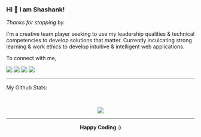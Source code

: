 ### Hi 👋 I am Shashank!

_Thanks for stopping by._

I'm a creative team player seeking to use my leadership qualities & technical competencies to develop solutions that matter.
Currently inculcating strong learning & work ethics to develop intuitive & intelligent web applications.

To connect with me,

<p align = "center">

[<img src="https://img.shields.io/badge/medium-%2312100E.svg?&style=for-the-badge&logo=medium&logoColor=white" />](https://medium.com/@ssbarik/web-development-the-journey-the-backpack-9566e5a25c9)
[<img src ="https://img.shields.io/badge/portfolio-web-%23.svg?&style=for-the-badge&logo=&logoColor=white%22">](https://ssbarik.github.io/)
[<img src="https://img.shields.io/badge/linkedin-%230077B5.svg?&style=for-the-badge&logo=linkedin&logoColor=white" />](https://www.linkedin.com/in/ssbarik/)
[<img src = "https://img.shields.io/badge/instagram-%23E4405F.svg?&style=for-the-badge&logo=instagram&logoColor=white">](https://www.instagram.com/_ssb___/)

</p>

---
My Github Stats: 

<br>

<p align = "center">
  <img src = "https://github-readme-stats.vercel.app/api?username=ssbarik&show_icons=true&theme=radical&line_height=27">
</p>

---

<p align = "center">
  <b>Happy Coding :)</b>
</p>
